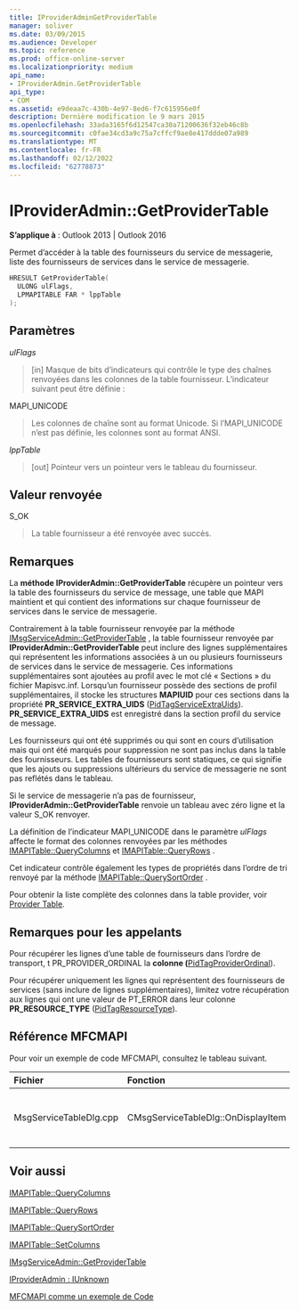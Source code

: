 ```yaml
---
title: IProviderAdminGetProviderTable
manager: soliver
ms.date: 03/09/2015
ms.audience: Developer
ms.topic: reference
ms.prod: office-online-server
ms.localizationpriority: medium
api_name:
- IProviderAdmin.GetProviderTable
api_type:
- COM
ms.assetid: e9deaa7c-430b-4e97-8ed6-f7c615956e0f
description: Dernière modification le 9 mars 2015
ms.openlocfilehash: 33ada3165f6d12547ca30a71200636f32eb46c8b
ms.sourcegitcommit: c0fae34cd3a9c75a7cffcf9ae8e417ddde07a989
ms.translationtype: MT
ms.contentlocale: fr-FR
ms.lasthandoff: 02/12/2022
ms.locfileid: "62778873"
---
```

# <a name="iprovideradmingetprovidertable"></a>IProviderAdmin::GetProviderTable

  
  
**S’applique à** : Outlook 2013 | Outlook 2016 
  
Permet d’accéder à la table des fournisseurs du service de messagerie, liste des fournisseurs de services dans le service de messagerie.
  
```cpp
HRESULT GetProviderTable(
  ULONG ulFlags,
  LPMAPITABLE FAR * lppTable
);
```

## <a name="parameters"></a>Paramètres

 _ulFlags_
  
> [in] Masque de bits d’indicateurs qui contrôle le type des chaînes renvoyées dans les colonnes de la table fournisseur. L’indicateur suivant peut être définie :
    
MAPI_UNICODE 
  
> Les colonnes de chaîne sont au format Unicode. Si l’MAPI_UNICODE n’est pas définie, les colonnes sont au format ANSI.
    
 _lppTable_
  
> [out] Pointeur vers un pointeur vers le tableau du fournisseur.
    
## <a name="return-value"></a>Valeur renvoyée

S_OK 
  
> La table fournisseur a été renvoyée avec succès.
    
## <a name="remarks"></a>Remarques

La **méthode IProviderAdmin::GetProviderTable** récupère un pointeur vers la table des fournisseurs du service de message, une table que MAPI maintient et qui contient des informations sur chaque fournisseur de services dans le service de messagerie. 
  
Contrairement à la table fournisseur renvoyée par la méthode [IMsgServiceAdmin::GetProviderTable](imsgserviceadmin-getprovidertable.md) , la table fournisseur renvoyée par **IProviderAdmin::GetProviderTable** peut inclure des lignes supplémentaires qui représentent les informations associées à un ou plusieurs fournisseurs de services dans le service de messagerie. Ces informations supplémentaires sont ajoutées au profil avec le mot clé « Sections » du fichier Mapisvc.inf. Lorsqu’un fournisseur possède des sections de profil supplémentaires, il stocke les structures **MAPIUID** pour ces sections dans la propriété **PR_SERVICE_EXTRA_UIDS** ([PidTagServiceExtraUids](pidtagserviceextrauids-canonical-property.md)). **PR_SERVICE_EXTRA_UIDS** est enregistré dans la section profil du service de message. 
  
Les fournisseurs qui ont été supprimés ou qui sont en cours d’utilisation mais qui ont été marqués pour suppression ne sont pas inclus dans la table des fournisseurs. Les tables de fournisseurs sont statiques, ce qui signifie que les ajouts ou suppressions ultérieurs du service de messagerie ne sont pas reflétés dans le tableau. 
  
Si le service de messagerie n’a pas de fournisseur, **IProviderAdmin::GetProviderTable** renvoie un tableau avec zéro ligne et la valeur S_OK renvoyer. 
  
La définition de l’indicateur MAPI_UNICODE dans le paramètre _ulFlags_ affecte le format des colonnes renvoyées par les méthodes [IMAPITable::QueryColumns](imapitable-querycolumns.md) et [IMAPITable::QueryRows](imapitable-queryrows.md) . 
  
Cet indicateur contrôle également les types de propriétés dans l’ordre de tri renvoyé par la méthode [IMAPITable::QuerySortOrder](imapitable-querysortorder.md) . 
  
Pour obtenir la liste complète des colonnes dans la table provider, voir [Provider Table](provider-tables.md). 
  
## <a name="notes-to-callers"></a>Remarques pour les appelants

Pour récupérer les lignes d’une table de fournisseurs dans l’ordre de transport, t PR_PROVIDER_ORDINAL la **colonne (**[PidTagProviderOrdinal](pidtagproviderordinal-canonical-property.md)). 
  
Pour récupérer uniquement les lignes qui représentent des fournisseurs de services (sans inclure de lignes supplémentaires), limitez votre récupération aux lignes qui ont une valeur de PT_ERROR dans leur colonne **PR_RESOURCE_TYPE** ([PidTagResourceType](pidtagresourcetype-canonical-property.md)).
  
## <a name="mfcmapi-reference"></a>Référence MFCMAPI

Pour voir un exemple de code MFCMAPI, consultez le tableau suivant.
  
|**Fichier**|**Fonction**|**Commentaire**|
|:-----|:-----|:-----|
| MsgServiceTableDlg.cpp  <br/> |CMsgServiceTableDlg::OnDisplayItem  <br/> |MFCMAPI utilise la méthode **IProviderAdmin::GetProviderTable** pour obtenir la table des fournisseurs à restituer dans une nouvelle boîte de dialogue. |
   
## <a name="see-also"></a>Voir aussi



[IMAPITable::QueryColumns](imapitable-querycolumns.md)
  
[IMAPITable::QueryRows](imapitable-queryrows.md)
  
[IMAPITable::QuerySortOrder](imapitable-querysortorder.md)
  
[IMAPITable::SetColumns](imapitable-setcolumns.md)
  
[IMsgServiceAdmin::GetProviderTable](imsgserviceadmin-getprovidertable.md)
  
[IProviderAdmin : IUnknown](iprovideradminiunknown.md)


[MFCMAPI comme un exemple de Code](mfcmapi-as-a-code-sample.md)

